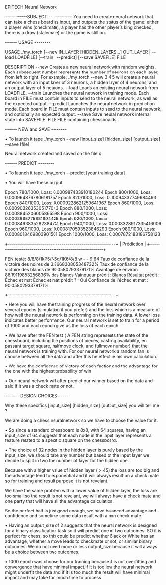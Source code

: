 EPITECH Neural Network

-----------SUBJECT ------------
You need to create neural network that can take a chess board as input, and outputs the status of the game:
either a player wins (checkmate), a player has the other player’s king checked, there is a draw (stalemate) or
the game is still on.

------ USAGE --------

USAGE
	./my_torch [--new IN_LAYER [HIDDEN_LAYERS...] OUT_LAYER | --load LOADFILE]
	[--train | --predict] [--save SAVEFILE] FILE

DESCRIPTION
	--new   Creates a new neural network with random weights.
	        Each subsequent number represents the number of neurons on each layer, from left
	        to right. For example, ./my_torch --new 3 4 5 will create a neural network with
	        an input layer of 3 neurons, a hidden layer of 4 neurons, and an output layer of 5
	        neurons.
	--load  Loads an existing neural network from LOADFILE.
	--train Launches the neural network in training mode. Each board in FILE
	        must contain inputs to send to the neural network, as well as the expected output.
	--predict   Launches the neural network in prediction mode. Each board in FILE
	        must contain inputs to send to the neural network, and optionally an expected
	        output.
	--save  Save neural network internal state into SAVEFILE.
	FILE    FILE containing chessboards


------ NEW  and SAVE --------

• To launch it tape ./my_torch --new [input_size] [hidden_size] [output_size] --save [file]

Neural network created and saved on the file x

------ PREDICT --------

• To launch it tape ./my_torch --predict [your training data]

• You will have these output

Epoch 780/1000, Loss: 0.000987433910180244
Epoch 800/1000, Loss: 0.0009648767806181757
Epoch 820/1000, Loss: 0.00094337749684493
Epoch 840/1000, Loss: 0.0009228621259641967
Epoch 860/1000, Loss: 0.0009032635305177043
Epoch 880/1000, Loss: 0.0008845206005865598
Epoch 900/1000, Loss: 0.0008665775881694425
Epoch 920/1000, Loss: 0.0008493835282384741
Epoch 940/1000, Loss: 0.0008328917335416006
Epoch 960/1000, Loss: 0.0008170593523846293
Epoch 980/1000, Loss: 0.0008018469803901501
Epoch 1000/1000, Loss: 0.0007872183186758123

 +------------------------------------------------------+
 |                       Prédiction                     |
 +------------------------------------------------------+

  FEN testé: 8/8/8/1kP5/N6q/1K6/8/8 w - - 9 64
  Taux de confiance de la victoire des noires de 3.866830805348732%
  Taux de confiance de la victoire des blancs de 90.0580293379171%
  Avantage de environ 86.19119853256836% des Blancs
  Vainqueur prédit : Blancs
  Résultat prédit : Échec et mat
  Échec et mat prédit ? : Oui
  Confiance de l'échec et mat : 90.0580293379171%

 +------------------------------------------------------+

• Here you will have the training progress of the neural network over several epochs (simulation if you prefer) and the loss which is a measure of how well the neural network is performing on the training data. A lower loss indicates better performance. Our neural network is set to train for a period of 1000 and each epoch give us the loss of each epoch

• We have after the FEN test ( A FEN string represents the state of the chessboard, including the positions of pieces, castling availability, en passant target square, halfmove clock, and fullmove number) that the neural network is training with. For our neural network a random fan is choose between all the data and after this he effectue his own calculation.

• We have the confidence of victory of each faction and the advantage for the one with the highest probability of win

• Our neural network will after predict our winner based on the data and said if it was a check mate or not.

------- DESIGN CHOICES -----

Why these specifics [input_size] [hidden_size] [output_size] you will tell me ?

We are doing a chess neuralnetwork so we have to choose the value for it.

• So since a standard chessboard is 8x8, with 64 squares, having an input_size of 64 suggests that each node in the input layer represents a feature related to a specific square on the chessboard.

• The choice of 32 nodes in the hidden layer is purely based by the input_size, we should take any number but based of the input layer we decide to split in two the number of layer for the hidden one.

Because with a higher value of hidden layer ( > 45) the loss are too big and the advantage tend to exponential and it will always result on a check mate so for training and result purpose it is not revelant.

We have the same problem with a lower value of hidden layer, the loss are too small so the result is not revelant, we will always have a check mate and one party that will have all the advantage calculation.

So the perfect half is just good enough, we have balanced advantage and confidence and sometime some data result with a non check mate.

• Having an output_size of 2 suggests that the neural network is designed for a binary classification task so it will predict one of two outcomes. SO it is perfect for chess, so this could be predict whether Black or White has an advantage, whether a move leads to checkmate or not, or similar binary outcomes. We do not need more or less output_size because it will always be a choice between two outcomes.

• 1000 epoch was choose for our training because it is not overfitting and convergence that have minimal impact.If it is too low the neural network might underfit the data and if it is too much the result will have minimal impact and may take too much time to process